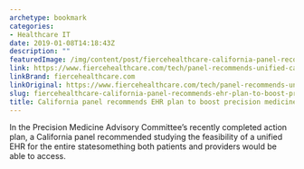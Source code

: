```yaml
---
archetype: bookmark
categories:
- Healthcare IT
date: 2019-01-08T14:18:43Z
description: ""
featuredImage: /img/content/post/fiercehealthcare-california-panel-recommends-ehr-plan-to-boost-precision-medicine.JPG
link: https://www.fiercehealthcare.com/tech/panel-recommends-unified-california-patient-record-to-boost-precision-medicine
linkBrand: fiercehealthcare.com
linkOriginal: https://www.fiercehealthcare.com/tech/panel-recommends-unified-california-patient-record-to-boost-precision-medicine
slug: fiercehealthcare-california-panel-recommends-ehr-plan-to-boost-precision-medicine
title: California panel recommends EHR plan to boost precision medicine
---
```

In the Precision Medicine Advisory Committee’s recently completed action plan, a California panel recommended studying the feasibility of a unified EHR for the entire statesomething both patients and providers would be able to access.

